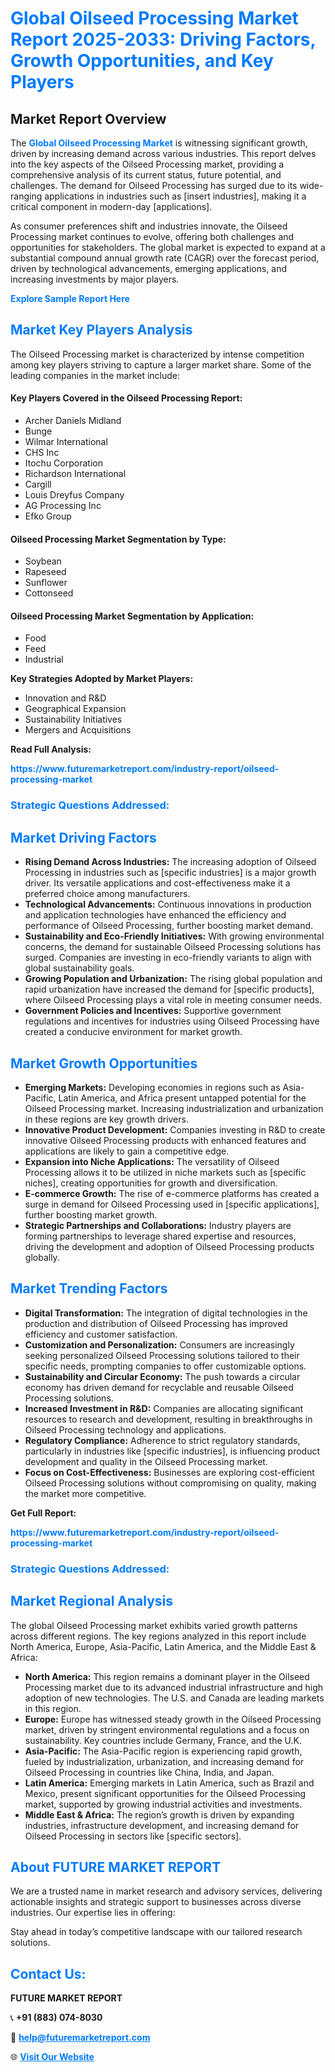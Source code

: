 <h1 style="color: #007BFF;">Global Oilseed Processing Market Report 2025-2033: Driving Factors, Growth Opportunities, and Key Players</h1>

<section id="overview">
<h2>Market Report Overview</h2>
<p>The <a href="https://www.futuremarketreport.com/industry-report/oilseed-processing-market" style="color: #007BFF; text-decoration: none;"><strong>Global Oilseed Processing Market</strong></a> is witnessing significant growth, driven by increasing demand across various industries. This report delves into the key aspects of the Oilseed Processing market, providing a comprehensive analysis of its current status, future potential, and challenges. The demand for Oilseed Processing has surged due to its wide-ranging applications in industries such as [insert industries], making it a critical component in modern-day [applications].</p>
<p>As consumer preferences shift and industries innovate, the Oilseed Processing market continues to evolve, offering both challenges and opportunities for stakeholders. The global market is expected to expand at a substantial compound annual growth rate (CAGR) over the forecast period, driven by technological advancements, emerging applications, and increasing investments by major players.</p>
</section>

<section id="overview">
<p><a href="https://www.futuremarketreport.com/request-sample/reportId=63161" style="color: #007BFF; text-decoration: none;"><strong>Explore Sample Report Here</strong></a></p>
</section>

<section id="key-players">
<h2 style="color: #007BFF;">Market Key Players Analysis</h2>
<p>The Oilseed Processing market is characterized by intense competition among key players striving to capture a larger market share. Some of the leading companies in the market include:</p>
<h4>Key Players Covered in the Oilseed Processing Report:</h4>
<ul><li>Archer Daniels Midland</li><li>Bunge</li><li>Wilmar International</li><li>CHS Inc</li><li>Itochu Corporation</li><li>Richardson International</li><li>Cargill</li><li>Louis Dreyfus Company</li><li>AG Processing Inc</li><li>Efko Group</li></ul>
<h4>Oilseed Processing Market Segmentation by Type:</h4>
<ul><li>Soybean</li><li>Rapeseed</li><li>Sunflower</li><li>Cottonseed</li></ul>

<h4>Oilseed Processing Market Segmentation by Application:</h4>
<ul><li>Food</li><li>Feed</li><li>Industrial</li></ul>
<p><strong>Key Strategies Adopted by Market Players:</strong></p>
<ul>
<li>Innovation and R&D</li>
<li>Geographical Expansion</li>
<li>Sustainability Initiatives</li>
<li>Mergers and Acquisitions</li>
</ul>
</section>

<section>
<p><strong>Read Full Analysis: </strong></p><a href="https://www.futuremarketreport.com/industry-report/oilseed-processing-market" style="color: #007BFF; text-decoration: none;"><strong>https://www.futuremarketreport.com/industry-report/oilseed-processing-market</strong></a>
<h3 style="color: #007BFF;">Strategic Questions Addressed:</h3>
</section>

<section id="driving-factors">
<h2 style="color: #007BFF;">Market Driving Factors</h2>
<ul>
<li><strong>Rising Demand Across Industries:</strong> The increasing adoption of Oilseed Processing in industries such as [specific industries] is a major growth driver. Its versatile applications and cost-effectiveness make it a preferred choice among manufacturers.</li>
<li><strong>Technological Advancements:</strong> Continuous innovations in production and application technologies have enhanced the efficiency and performance of Oilseed Processing, further boosting market demand.</li>
<li><strong>Sustainability and Eco-Friendly Initiatives:</strong> With growing environmental concerns, the demand for sustainable Oilseed Processing solutions has surged. Companies are investing in eco-friendly variants to align with global sustainability goals.</li>
<li><strong>Growing Population and Urbanization:</strong> The rising global population and rapid urbanization have increased the demand for [specific products], where Oilseed Processing plays a vital role in meeting consumer needs.</li>
<li><strong>Government Policies and Incentives:</strong> Supportive government regulations and incentives for industries using Oilseed Processing have created a conducive environment for market growth.</li>
</ul>
</section>

<section id="growth-opportunities">
<h2 style="color: #007BFF;">Market Growth Opportunities</h2>
<ul>
<li><strong>Emerging Markets:</strong> Developing economies in regions such as Asia-Pacific, Latin America, and Africa present untapped potential for the Oilseed Processing market. Increasing industrialization and urbanization in these regions are key growth drivers.</li>
<li><strong>Innovative Product Development:</strong> Companies investing in R&D to create innovative Oilseed Processing products with enhanced features and applications are likely to gain a competitive edge.</li>
<li><strong>Expansion into Niche Applications:</strong> The versatility of Oilseed Processing allows it to be utilized in niche markets such as [specific niches], creating opportunities for growth and diversification.</li>
<li><strong>E-commerce Growth:</strong> The rise of e-commerce platforms has created a surge in demand for Oilseed Processing used in [specific applications], further boosting market growth.</li>
<li><strong>Strategic Partnerships and Collaborations:</strong> Industry players are forming partnerships to leverage shared expertise and resources, driving the development and adoption of Oilseed Processing products globally.</li>
</ul>
</section>

<section id="trending-factors">
<h2 style="color: #007BFF;">Market Trending Factors</h2>
<ul>
<li><strong>Digital Transformation:</strong> The integration of digital technologies in the production and distribution of Oilseed Processing has improved efficiency and customer satisfaction.</li>
<li><strong>Customization and Personalization:</strong> Consumers are increasingly seeking personalized Oilseed Processing solutions tailored to their specific needs, prompting companies to offer customizable options.</li>
<li><strong>Sustainability and Circular Economy:</strong> The push towards a circular economy has driven demand for recyclable and reusable Oilseed Processing solutions.</li>
<li><strong>Increased Investment in R&D:</strong> Companies are allocating significant resources to research and development, resulting in breakthroughs in Oilseed Processing technology and applications.</li>
<li><strong>Regulatory Compliance:</strong> Adherence to strict regulatory standards, particularly in industries like [specific industries], is influencing product development and quality in the Oilseed Processing market.</li>
<li><strong>Focus on Cost-Effectiveness:</strong> Businesses are exploring cost-efficient Oilseed Processing solutions without compromising on quality, making the market more competitive.</li>
</ul>
</section>

<section>
<p><strong>Get Full Report: </strong></p><a href="https://www.futuremarketreport.com/industry-report/oilseed-processing-market" style="color: #007BFF; text-decoration: none;"><strong>https://www.futuremarketreport.com/industry-report/oilseed-processing-market</strong></a>
<h3 style="color: #007BFF;">Strategic Questions Addressed:</h3>
</section>


<section id="regional-analysis">
<h2 style="color: #007BFF;">Market Regional Analysis</h2>
<p>The global Oilseed Processing market exhibits varied growth patterns across different regions. The key regions analyzed in this report include North America, Europe, Asia-Pacific, Latin America, and the Middle East & Africa:</p>
<ul>
<li><strong>North America:</strong> This region remains a dominant player in the Oilseed Processing market due to its advanced industrial infrastructure and high adoption of new technologies. The U.S. and Canada are leading markets in this region.</li>
<li><strong>Europe:</strong> Europe has witnessed steady growth in the Oilseed Processing market, driven by stringent environmental regulations and a focus on sustainability. Key countries include Germany, France, and the U.K.</li>
<li><strong>Asia-Pacific:</strong> The Asia-Pacific region is experiencing rapid growth, fueled by industrialization, urbanization, and increasing demand for Oilseed Processing in countries like China, India, and Japan.</li>
<li><strong>Latin America:</strong> Emerging markets in Latin America, such as Brazil and Mexico, present significant opportunities for the Oilseed Processing market, supported by growing industrial activities and investments.</li>
<li><strong>Middle East & Africa:</strong> The region’s growth is driven by expanding industries, infrastructure development, and increasing demand for Oilseed Processing in sectors like [specific sectors].</li>
</ul>
</section>

<footer>
<h2 style="color: #007BFF;">About FUTURE MARKET REPORT</h2>
<p>We are a trusted name in market research and advisory services, delivering actionable insights and strategic support to businesses across diverse industries. Our expertise lies in offering:</p>

<p>Stay ahead in today’s competitive landscape with our tailored research solutions.</p>

<h2 style="color: #007BFF;">Contact Us:</h2>
<p><strong>FUTURE MARKET REPORT</strong></p>
<p>📞 <strong>+91 (883) 074-8030</strong></p>
<p>📧 <strong><a href="mailto:help@futuremarketreport.com" style="color: #007BFF;">help@futuremarketreport.com</a></strong></p>
<p>🌐 <strong><a href="https://www.futuremarketreport.com/" style="color: #007BFF;">Visit Our Website</a></strong></p>
</footer>